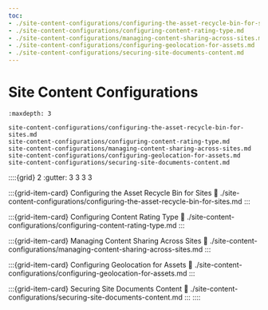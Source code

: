```yaml
---
toc:
- ./site-content-configurations/configuring-the-asset-recycle-bin-for-sites.md
- ./site-content-configurations/configuring-content-rating-type.md
- ./site-content-configurations/managing-content-sharing-across-sites.md
- ./site-content-configurations/configuring-geolocation-for-assets.md
- ./site-content-configurations/securing-site-documents-content.md
---
```

# Site Content Configurations

```{toctree}
:maxdepth: 3

site-content-configurations/configuring-the-asset-recycle-bin-for-sites.md
site-content-configurations/configuring-content-rating-type.md
site-content-configurations/managing-content-sharing-across-sites.md
site-content-configurations/configuring-geolocation-for-assets.md
site-content-configurations/securing-site-documents-content.md
```

::::{grid} 2
:gutter: 3 3 3 3

:::{grid-item-card} Configuring the Asset Recycle Bin for Sites
:link: ./site-content-configurations/configuring-the-asset-recycle-bin-for-sites.md
:::

:::{grid-item-card} Configuring Content Rating Type
:link: ./site-content-configurations/configuring-content-rating-type.md
:::

:::{grid-item-card} Managing Content Sharing Across Sites
:link: ./site-content-configurations/managing-content-sharing-across-sites.md
:::

:::{grid-item-card} Configuring Geolocation for Assets
:link: ./site-content-configurations/configuring-geolocation-for-assets.md
:::

:::{grid-item-card} Securing Site Documents Content
:link: ./site-content-configurations/securing-site-documents-content.md
:::
::::
